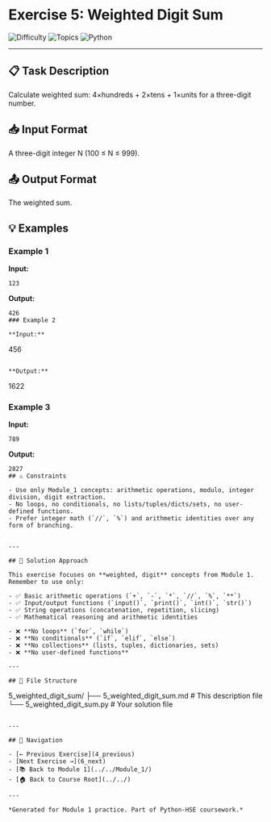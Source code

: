 # Exercise 5: Weighted Digit Sum

![Difficulty](https://img.shields.io/badge/Difficulty-Module%201-green)
![Topics](https://img.shields.io/badge/Topics-weighted%2C%20digit-blue)
![Python](https://img.shields.io/badge/Python-Module%201%20Concepts-yellow)

---

## 📋 Task Description

Calculate weighted sum: 4×hundreds + 2×tens + 1×units for a three-digit number.
## 📥 Input Format

A three-digit integer N (100 ≤ N ≤ 999).
## 📤 Output Format

The weighted sum.
## 💡 Examples

### Example 1

**Input:**
```
123
```

**Output:**
```
426
### Example 2

**Input:**
```
456
```

**Output:**
```
1622
### Example 3

**Input:**
```
789
```

**Output:**
```
2827
## ⚠️ Constraints

- Use only Module_1 concepts: arithmetic operations, modulo, integer division, digit extraction.
- No loops, no conditionals, no lists/tuples/dicts/sets, no user-defined functions.
- Prefer integer math (`//`, `%`) and arithmetic identities over any form of branching.


---

## 🎯 Solution Approach

This exercise focuses on **weighted, digit** concepts from Module 1. Remember to use only:

- ✅ Basic arithmetic operations (`+`, `-`, `*`, `//`, `%`, `**`)
- ✅ Input/output functions (`input()`, `print()`, `int()`, `str()`)
- ✅ String operations (concatenation, repetition, slicing)
- ✅ Mathematical reasoning and arithmetic identities

- ❌ **No loops** (`for`, `while`)
- ❌ **No conditionals** (`if`, `elif`, `else`)
- ❌ **No collections** (lists, tuples, dictionaries, sets)
- ❌ **No user-defined functions**

---

## 📁 File Structure
```
5_weighted_digit_sum/
├── 5_weighted_digit_sum.md     # This description file
└── 5_weighted_digit_sum.py     # Your solution file
```

---

## 🔗 Navigation

- [← Previous Exercise](4_previous) 
- [Next Exercise →](6_next)
- [📚 Back to Module 1](../../Module_1/)
- [🏠 Back to Course Root](../../)

---

*Generated for Module 1 practice. Part of Python-HSE coursework.*
